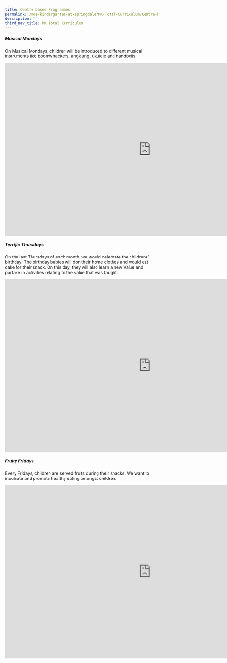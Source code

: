 ```yaml
---
title: Centre based Programmes
permalink: /moe-kindergarten-at-springdale/MK-Total-Curriculum/Centre-based-Programmes/
description: ""
third_nav_title: MK Total Curriculum
---
```

##### Musical Mondays

On Musical Mondays, children will be introduced to different musical instruments like boomwhackers, angklung, ukulele and handbells.

<iframe allowfullscreen="true" height="569" width="960" frameborder="0" src="https://docs.google.com/presentation/d/e/2PACX-1vTeSsLtPaMC-IhT6S4Cg5es1KySB179rGF3QyPoa3JGTDqPgZ35EAWkK9p9QzTTHVfVyRVcUkJ9L2t9/embed?start=false&amp;loop=false&amp;delayms=3000"></iframe>

##### Terrific Thursdays

On the last Thursdays of each month, we would celebrate the childrens’ birthday. The birthday babies will don their home clothes and would eat cake for their snack. On this day, they will also learn a new Value and partake in activities relating to the value that was taught.

<iframe allowfullscreen="true" height="569" width="960" frameborder="0" src="https://docs.google.com/presentation/d/e/2PACX-1vTCgH34U78GCr69B2DaKOWvR1dBCb_BqsM2-ep_BfMZjXA3gX2LJ2itH1XSGQOLWfVmpHnEd7VhF8Me/embed?start=false&amp;loop=false&amp;delayms=3000"></iframe>

##### Fruity Fridays

Every Fridays, children are served fruits during their snacks. We want to inculcate and promote healthy eating amongst children.

<iframe allowfullscreen="true" height="569" width="960" frameborder="0" src="https://docs.google.com/presentation/d/e/2PACX-1vS38d45K0Avai1Bzes-7ytidBBqYeh3MX_by0s0Tbc10IoBJDmKzKiuzdjwrza6t-jsESPX4A6ATiAS/embed?start=false&amp;loop=false&amp;delayms=3000"></iframe>




